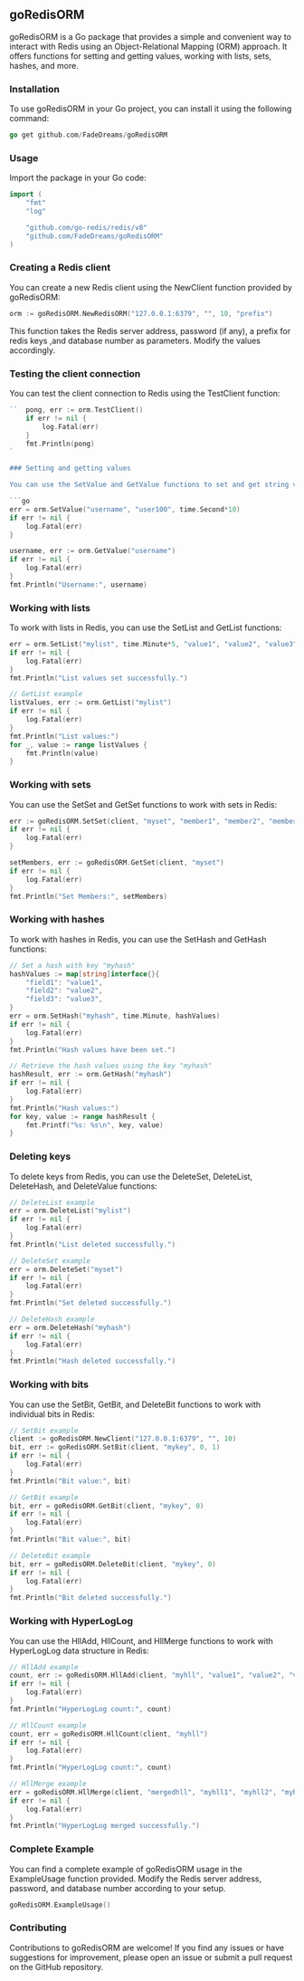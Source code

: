 ## goRedisORM

goRedisORM is a Go package that provides a simple and convenient way to interact with Redis using an Object-Relational Mapping (ORM) approach. It offers functions for setting and getting values, working with lists, sets, hashes, and more.

### Installation

To use goRedisORM in your Go project, you can install it using the following command:

```go
go get github.com/FadeDreams/goRedisORM
```

### Usage

Import the package in your Go code:

```go
import (
	"fmt"
	"log"

	"github.com/go-redis/redis/v8"
	"github.com/FadeDreams/goRedisORM"
)
```

### Creating a Redis client

You can create a new Redis client using the NewClient function provided by goRedisORM:

```go
orm := goRedisORM.NewRedisORM("127.0.0.1:6379", "", 10, "prefix")

```

This function takes the Redis server address, password (if any), a prefix for redis keys ,and database number as parameters. Modify the values accordingly.

### Testing the client connection

You can test the client connection to Redis using the TestClient function:

````go
``	pong, err := orm.TestClient()
	if err != nil {
		log.Fatal(err)
	}
	fmt.Println(pong)
`

### Setting and getting values

You can use the SetValue and GetValue functions to set and get string values in Redis:

```go
err = orm.SetValue("username", "user100", time.Second*10)
if err != nil {
    log.Fatal(err)
}

username, err := orm.GetValue("username")
if err != nil {
    log.Fatal(err)
}
fmt.Println("Username:", username)
````

### Working with lists

To work with lists in Redis, you can use the SetList and GetList functions:

```go
err = orm.SetList("mylist", time.Minute*5, "value1", "value2", "value3")
if err != nil {
    log.Fatal(err)
}
fmt.Println("List values set successfully.")

// GetList example
listValues, err := orm.GetList("mylist")
if err != nil {
    log.Fatal(err)
}
fmt.Println("List values:")
for _, value := range listValues {
    fmt.Println(value)
}
```

### Working with sets

You can use the SetSet and GetSet functions to work with sets in Redis:

```go
err := goRedisORM.SetSet(client, "myset", "member1", "member2", "member3")
if err != nil {
	log.Fatal(err)
}

setMembers, err := goRedisORM.GetSet(client, "myset")
if err != nil {
	log.Fatal(err)
}
fmt.Println("Set Members:", setMembers)
```

### Working with hashes

To work with hashes in Redis, you can use the SetHash and GetHash functions:

```go
// Set a hash with key "myhash"
hashValues := map[string]interface{}{
    "field1": "value1",
    "field2": "value2",
    "field3": "value3",
}
err = orm.SetHash("myhash", time.Minute, hashValues)
if err != nil {
    log.Fatal(err)
}
fmt.Println("Hash values have been set.")

// Retrieve the hash values using the key "myhash"
hashResult, err := orm.GetHash("myhash")
if err != nil {
    log.Fatal(err)
}
fmt.Println("Hash values:")
for key, value := range hashResult {
    fmt.Printf("%s: %s\n", key, value)
}
```

### Deleting keys

To delete keys from Redis, you can use the DeleteSet, DeleteList, DeleteHash, and DeleteValue functions:

```go
// DeleteList example
err = orm.DeleteList("mylist")
if err != nil {
    log.Fatal(err)
}
fmt.Println("List deleted successfully.")

// DeleteSet example
err = orm.DeleteSet("myset")
if err != nil {
    log.Fatal(err)
}
fmt.Println("Set deleted successfully.")

// DeleteHash example
err = orm.DeleteHash("myhash")
if err != nil {
    log.Fatal(err)
}
fmt.Println("Hash deleted successfully.")
```

### Working with bits

You can use the SetBit, GetBit, and DeleteBit functions to work with individual bits in Redis:

```go
// SetBit example
client := goRedisORM.NewClient("127.0.0.1:6379", "", 10)
bit, err := goRedisORM.SetBit(client, "mykey", 0, 1)
if err != nil {
    log.Fatal(err)
}
fmt.Println("Bit value:", bit)

// GetBit example
bit, err = goRedisORM.GetBit(client, "mykey", 0)
if err != nil {
    log.Fatal(err)
}
fmt.Println("Bit value:", bit)

// DeleteBit example
bit, err = goRedisORM.DeleteBit(client, "mykey", 0)
if err != nil {
    log.Fatal(err)
}
fmt.Println("Bit deleted successfully.")
```

### Working with HyperLogLog

You can use the HllAdd, HllCount, and HllMerge functions to work with HyperLogLog data structure in Redis:

```go
// HllAdd example
count, err := goRedisORM.HllAdd(client, "myhll", "value1", "value2", "value3")
if err != nil {
    log.Fatal(err)
}
fmt.Println("HyperLogLog count:", count)

// HllCount example
count, err = goRedisORM.HllCount(client, "myhll")
if err != nil {
    log.Fatal(err)
}
fmt.Println("HyperLogLog count:", count)

// HllMerge example
err = goRedisORM.HllMerge(client, "mergedhll", "myhll1", "myhll2", "myhll3")
if err != nil {
    log.Fatal(err)
}
fmt.Println("HyperLogLog merged successfully.")
```

### Complete Example

You can find a complete example of goRedisORM usage in the ExampleUsage function provided. Modify the Redis server address, password, and database number according to your setup.

```go
goRedisORM.ExampleUsage()
```

### Contributing

Contributions to goRedisORM are welcome! If you find any issues or have suggestions for improvement, please open an issue or submit a pull request on the GitHub repository.
